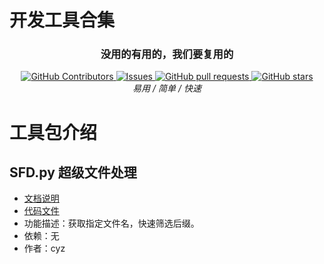# 开发工具合集

<div align="center">

  <p align="center">
    <h3>没用的有用的，我们要复用的</h3>
      <a href="https://github.com/chenyuzhe97/toolset-clks/graphs/contributors">
        <img alt="GitHub Contributors" src="https://img.shields.io/github/contributors/chenyuzhe97/toolset-clks" />
      </a>
      <a href="https://github.com/chenyuzhe97/toolset-clks/issues">
        <img alt="Issues" src="https://img.shields.io/github/issues/chenyuzhe97/toolset-clks?color=0088ff" />
      </a>
      <a href="https://github.com/chenyuzhe97/toolset-clks/pulls">
        <img alt="GitHub pull requests" src="https://img.shields.io/github/issues-pr/chenyuzhe97/toolset-clks?color=0088ff" />
      </a>
      <a href="https://github.com/chenyuzhe97/toolset-clks/stargazers">
        <img alt="GitHub stars" src="https://img.shields.io/github/stars/chenyuzhe97/toolset-clks?color=ccf" />
      </a>
      <br/>
      <em>易用 / 简单 / 快速 </em>
      <br/>
  </p>
</div>

# 工具包介绍
## SFD.py 超级文件处理
  - [文档说明](cyz/docs/SFD_api.md)
  - [代码文件](cyz/code/SFD.py)
  - 功能描述：获取指定文件名，快速筛选后缀。
  - 依赖：无
  - 作者：cyz

